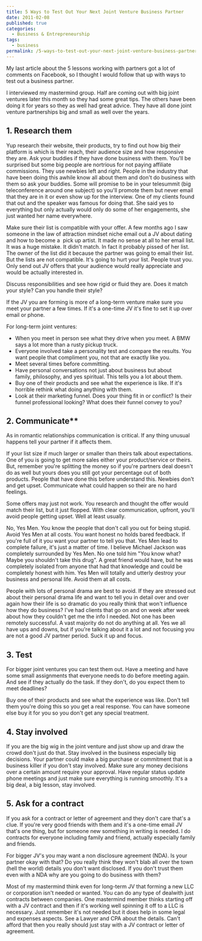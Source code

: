 ```yaml
---
title: 5 Ways to Test Out Your Next Joint Venture Business Partner
date: 2011-02-08
published: true
categories:
  - Business & Entrepreneurship
tags:
  - business
permalink: /5-ways-to-test-out-your-next-joint-venture-business-partner/
---
```

My last article about the 5 lessons working with partners got a lot of comments on Facebook, so I thought I would follow that up with ways to test out a business partner.

I interviewed my mastermind group. Half are coming out with big joint ventures later this month so they had some great tips. The others have been doing it for years so they as well had great advice. They have all done joint venture partnerships big and small as well over the years.

## 1. Research them

Yup research their website, their products, try to find out how big their platform is which is their reach, their audience size and how responsive they are. Ask your buddies if they have done business with them. You'll be surprised but some big people are nortrious for not paying affiliate commissions. They use newbies left and right. People in the industry that have been doing this awhile know all about them and don't do business with them so ask your buddies. Some will promise to be in your telesummit (big teleconference around one subject) so you'll promote them but never email that they are in it or even show up for the interview. One of my clients found that out and the speaker was famous for doing that. She said yes to everything but only actually would only do some of her engagements, she just wanted her name everywhere.

Make sure their list is compatible with your offer. A few months ago I saw someone in the law of attraction mindset niche email out a JV about dating and how to become a  pick up artist. It made no sense at all to her email list. It was a huge mistake. It didn't match. In fact it probably pissed of her list. The owner of the list did it because the partner was going to email their list. But the lists are not compatible. It's going to hurt your list. People trust you. Only send out JV offers that your audience would really appreciate and would be actually interested in.

Discuss responsibilities and see how rigid or fluid they are. Does it match your style? Can you handle their style?

If the JV you are forming is more of a long-term venture make sure you meet your partner a few times. If it's a one-time JV it's fine to set it up over email or phone.

For long-term joint ventures:
- When you meet in person see what they drive when you meet. A BMW says a lot more than a rusty pickup truck.
- Everyone involved take a personality test and compare the results. You want people that compliment you, not that are exactly like you.
- Meet several times before committing.
- Have personal conversations not just about business but about family, philosophy, and yes spiritual. This tells you a lot about them.
- Buy one of their products and see what the experience is like. If it's horrible rethink what doing anything with them.
- Look at their marketing funnel. Does your thing fit in or conflict? Is their funnel professional looking? What does their funnel convey to you?

## 2. Communicate**

As in romantic relationships communication is critical. If any thing unusual happens tell your partner if it affects them.

If your list size if much larger or smaller than theirs talk about expectations. One of you is going to get more sales either your product/service or theirs. But, remember you're splitting the money so if you're partners deal doesn't do as well but yours does you still got your percentage out of both products. People that have done this before understand this. Newbies don't and get upset. Communicate what could happen so their are no hard feelings.

Some offers may just not work. You research and thought the offer would match their list, but it just flopped. With clear communication, upfront, you'll avoid people getting upset. Well at least usually.

No, Yes Men. You know the people that don't call you out for being stupid. Avoid Yes Men at all costs. You want honest no holds bared feedback. If you're full of it you want your partner to tell you that. Yes Men lead to complete failure, it's just a matter of time. I believe Michael Jackson was completely surrounded by Yes Men. No one told him "You know what? Maybe you shouldn't take this drug". A great friend would have, but he was completely isolated from anyone that had that knowledge and could be completely honest with him. Yes Men will totally and utterly destroy your business and personal life. Avoid them at all costs.

People with lots of personal drama are best to avoid. If they are stressed out about their personal drama life and want to tell you in detail over and over again how their life is so dramatic do you really think that won't influence how they do business? I've had clients that go on and on week after week about how they couldn't get me the info I needed. Not one has been remotely successful. A vast majority do not do anything at all. Yes we all have ups and downs, but if you're talking about it a lot and not focusing you are not a good JV partner period. Suck it up and focus.

## 3. Test

For bigger joint ventures you can test them out. Have a meeting and have some small assignments that everyone needs to do before meeting again. And see if they actually do the task. If they don't, do you expect them to meet deadlines?

Buy one of their products and see what the experience was like. Don't tell them you're doing this so you get a real response. You can have someone else buy it for you so you don't get any special treatment.

## 4. Stay involved

If you are the big wig in the joint venture and just show up and draw the crowd don't just do that. Stay involved in the business especially big decisions. Your partner could make a big purchase or commitment that is a business killer if you don't stay involved. Make sure any money decisions over a certain amount require your approval. Have regular status update phone meetings and just make sure everything is running smoothly. It's a big deal, a big lesson, stay involved.

## 5. Ask for a contract

If you ask for a contract or letter of agreement and they don't care that's a clue. If you're very good friends with them and it's a one-time email JV that's one thing, but for someone new something in writing is needed. I do contracts for everyone including family and friend, actually especially family and friends.

For bigger JV's you may want a non disclosure agreement (NDA). Is your partner okay with that? Do you really think they won't blab all over the town (hell the world) details you don't want disclosed. If you don't trust them even with a NDA why are you going to do business with them?

Most of my mastermind think even for long-term JV that forming a new LLC or corporation isn't needed or wanted. You can do any type of dealwith just contracts between companies. One mastermind member thinks starting off with a JV contract and then if it's working well spinning it off to a LLC is necessary. Just remember it's not needed but it does help in some legal and expenses aspects. See a Lawyer and CPA about the details. Can't afford that then you really should just stay with a JV contract or letter of agreement.